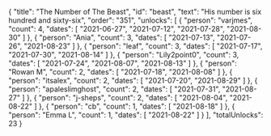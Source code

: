 {
  "title": "The Number of The Beast",
  "id": "beast",
  "text": "His number is six hundred and sixty-six",
  "order": "351",
  "unlocks": [
    {
      "person": "varjmes",
      "count": 4,
      "dates": [
        "2021-06-27",
        "2021-07-12",
        "2021-07-28",
        "2021-08-30"
      ]
    },
    {
      "person": "Ania",
      "count": 3,
      "dates": [
        "2021-07-13",
        "2021-07-26",
        "2021-08-23"
      ]
    },
    {
      "person": "leaf",
      "count": 3,
      "dates": [
        "2021-07-17",
        "2021-07-30",
        "2021-08-14"
      ]
    },
    {
      "person": "Lily2point0",
      "count": 3,
      "dates": [
        "2021-07-24",
        "2021-08-07",
        "2021-08-13"
      ]
    },
    {
      "person": "Rowan M",
      "count": 2,
      "dates": [
        "2021-07-18",
        "2021-08-08"
      ]
    },
    {
      "person": "itsalex",
      "count": 2,
      "dates": [
        "2021-07-20",
        "2021-08-29"
      ]
    },
    {
      "person": "apaleslimghost",
      "count": 2,
      "dates": [
        "2021-07-31",
        "2021-08-27"
      ]
    },
    {
      "person": "j-sheps",
      "count": 2,
      "dates": [
        "2021-08-04",
        "2021-08-22"
      ]
    },
    {
      "person": "cb",
      "count": 1,
      "dates": [
        "2021-08-18"
      ]
    },
    {
      "person": "Emma L",
      "count": 1,
      "dates": [
        "2021-08-22"
      ]
    }
  ],
  "totalUnlocks": 23
}